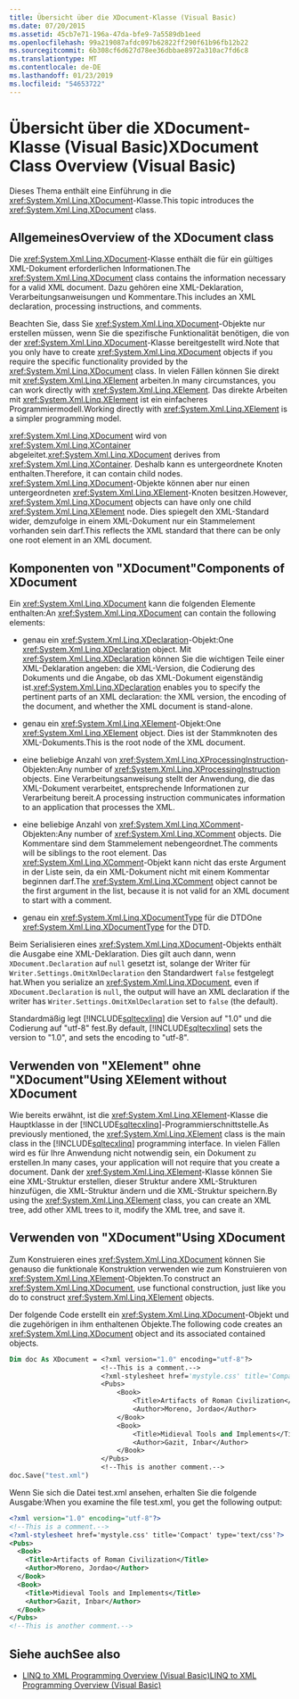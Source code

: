 ```yaml
---
title: Übersicht über die XDocument-Klasse (Visual Basic)
ms.date: 07/20/2015
ms.assetid: 45cb7e71-196a-47da-bfe9-7a5589db1eed
ms.openlocfilehash: 99a219087afdc097b62822ff290f61b96fb12b22
ms.sourcegitcommit: 6b308cf6d627d78ee36dbbae8972a310ac7fd6c8
ms.translationtype: MT
ms.contentlocale: de-DE
ms.lasthandoff: 01/23/2019
ms.locfileid: "54653722"
---
```

# <a name="xdocument-class-overview-visual-basic"></a><span data-ttu-id="45edd-102">Übersicht über die XDocument-Klasse (Visual Basic)</span><span class="sxs-lookup"><span data-stu-id="45edd-102">XDocument Class Overview (Visual Basic)</span></span>
<span data-ttu-id="45edd-103">Dieses Thema enthält eine Einführung in die <xref:System.Xml.Linq.XDocument>-Klasse.</span><span class="sxs-lookup"><span data-stu-id="45edd-103">This topic introduces the <xref:System.Xml.Linq.XDocument> class.</span></span>  
  
## <a name="overview-of-the-xdocument-class"></a><span data-ttu-id="45edd-104">Allgemeines</span><span class="sxs-lookup"><span data-stu-id="45edd-104">Overview of the XDocument class</span></span>  
 <span data-ttu-id="45edd-105">Die <xref:System.Xml.Linq.XDocument>-Klasse enthält die für ein gültiges XML-Dokument erforderlichen Informationen.</span><span class="sxs-lookup"><span data-stu-id="45edd-105">The <xref:System.Xml.Linq.XDocument> class contains the information necessary for a valid XML document.</span></span> <span data-ttu-id="45edd-106">Dazu gehören eine XML-Deklaration, Verarbeitungsanweisungen und Kommentare.</span><span class="sxs-lookup"><span data-stu-id="45edd-106">This includes an XML declaration, processing instructions, and comments.</span></span>  
  
 <span data-ttu-id="45edd-107">Beachten Sie, dass Sie <xref:System.Xml.Linq.XDocument>-Objekte nur erstellen müssen, wenn Sie die spezifische Funktionalität benötigen, die von der <xref:System.Xml.Linq.XDocument>-Klasse bereitgestellt wird.</span><span class="sxs-lookup"><span data-stu-id="45edd-107">Note that you only have to create <xref:System.Xml.Linq.XDocument> objects if you require the specific functionality provided by the <xref:System.Xml.Linq.XDocument> class.</span></span> <span data-ttu-id="45edd-108">In vielen Fällen können Sie direkt mit <xref:System.Xml.Linq.XElement> arbeiten.</span><span class="sxs-lookup"><span data-stu-id="45edd-108">In many circumstances, you can work directly with <xref:System.Xml.Linq.XElement>.</span></span> <span data-ttu-id="45edd-109">Das direkte Arbeiten mit <xref:System.Xml.Linq.XElement> ist ein einfacheres Programmiermodell.</span><span class="sxs-lookup"><span data-stu-id="45edd-109">Working directly with <xref:System.Xml.Linq.XElement> is a simpler programming model.</span></span>  
  
 <span data-ttu-id="45edd-110"><xref:System.Xml.Linq.XDocument> wird von <xref:System.Xml.Linq.XContainer> abgeleitet.</span><span class="sxs-lookup"><span data-stu-id="45edd-110"><xref:System.Xml.Linq.XDocument> derives from <xref:System.Xml.Linq.XContainer>.</span></span> <span data-ttu-id="45edd-111">Deshalb kann es untergeordnete Knoten enthalten.</span><span class="sxs-lookup"><span data-stu-id="45edd-111">Therefore, it can contain child nodes.</span></span> <span data-ttu-id="45edd-112"><xref:System.Xml.Linq.XDocument>-Objekte können aber nur einen untergeordneten <xref:System.Xml.Linq.XElement>-Knoten besitzen.</span><span class="sxs-lookup"><span data-stu-id="45edd-112">However, <xref:System.Xml.Linq.XDocument> objects can have only one child <xref:System.Xml.Linq.XElement> node.</span></span> <span data-ttu-id="45edd-113">Dies spiegelt den XML-Standard wider, demzufolge in einem XML-Dokument nur ein Stammelement vorhanden sein darf.</span><span class="sxs-lookup"><span data-stu-id="45edd-113">This reflects the XML standard that there can be only one root element in an XML document.</span></span>  
  
## <a name="components-of-xdocument"></a><span data-ttu-id="45edd-114">Komponenten von "XDocument"</span><span class="sxs-lookup"><span data-stu-id="45edd-114">Components of XDocument</span></span>  
 <span data-ttu-id="45edd-115">Ein <xref:System.Xml.Linq.XDocument> kann die folgenden Elemente enthalten:</span><span class="sxs-lookup"><span data-stu-id="45edd-115">An <xref:System.Xml.Linq.XDocument> can contain the following elements:</span></span>  
  
-   <span data-ttu-id="45edd-116">genau ein <xref:System.Xml.Linq.XDeclaration>-Objekt:</span><span class="sxs-lookup"><span data-stu-id="45edd-116">One <xref:System.Xml.Linq.XDeclaration> object.</span></span> <span data-ttu-id="45edd-117">Mit <xref:System.Xml.Linq.XDeclaration> können Sie die wichtigen Teile einer XML-Deklaration angeben: die XML-Version, die Codierung des Dokuments und die Angabe, ob das XML-Dokument eigenständig ist.</span><span class="sxs-lookup"><span data-stu-id="45edd-117"><xref:System.Xml.Linq.XDeclaration> enables you to specify the pertinent parts of an XML declaration: the XML version, the encoding of the document, and whether the XML document is stand-alone.</span></span>  
  
-   <span data-ttu-id="45edd-118">genau ein <xref:System.Xml.Linq.XElement>-Objekt:</span><span class="sxs-lookup"><span data-stu-id="45edd-118">One <xref:System.Xml.Linq.XElement> object.</span></span> <span data-ttu-id="45edd-119">Dies ist der Stammknoten des XML-Dokuments.</span><span class="sxs-lookup"><span data-stu-id="45edd-119">This is the root node of the XML document.</span></span>  
  
-   <span data-ttu-id="45edd-120">eine beliebige Anzahl von <xref:System.Xml.Linq.XProcessingInstruction>-Objekten:</span><span class="sxs-lookup"><span data-stu-id="45edd-120">Any number of <xref:System.Xml.Linq.XProcessingInstruction> objects.</span></span> <span data-ttu-id="45edd-121">Eine Verarbeitungsanweisung stellt der Anwendung, die das XML-Dokument verarbeitet, entsprechende Informationen zur Verarbeitung bereit.</span><span class="sxs-lookup"><span data-stu-id="45edd-121">A processing instruction communicates information to an application that processes the XML.</span></span>  
  
-   <span data-ttu-id="45edd-122">eine beliebige Anzahl von <xref:System.Xml.Linq.XComment>-Objekten:</span><span class="sxs-lookup"><span data-stu-id="45edd-122">Any number of <xref:System.Xml.Linq.XComment> objects.</span></span> <span data-ttu-id="45edd-123">Die Kommentare sind dem Stammelement nebengeordnet.</span><span class="sxs-lookup"><span data-stu-id="45edd-123">The comments will be siblings to the root element.</span></span> <span data-ttu-id="45edd-124">Das <xref:System.Xml.Linq.XComment>-Objekt kann nicht das erste Argument in der Liste sein, da ein XML-Dokument nicht mit einem Kommentar beginnen darf.</span><span class="sxs-lookup"><span data-stu-id="45edd-124">The <xref:System.Xml.Linq.XComment> object cannot be the first argument in the list, because it is not valid for an XML document to start with a comment.</span></span>  
  
-   <span data-ttu-id="45edd-125">genau ein <xref:System.Xml.Linq.XDocumentType> für die DTD</span><span class="sxs-lookup"><span data-stu-id="45edd-125">One <xref:System.Xml.Linq.XDocumentType> for the DTD.</span></span>  
  
 <span data-ttu-id="45edd-126">Beim Serialisieren eines <xref:System.Xml.Linq.XDocument>-Objekts enthält die Ausgabe eine XML-Deklaration. Dies gilt auch dann, wenn `XDocument.Declaration` auf `null` gesetzt ist, solange der Writer für `Writer.Settings.OmitXmlDeclaration` den Standardwert `false` festgelegt hat.</span><span class="sxs-lookup"><span data-stu-id="45edd-126">When you serialize an <xref:System.Xml.Linq.XDocument>, even if `XDocument.Declaration` is `null`, the output will have an XML declaration if the writer has `Writer.Settings.OmitXmlDeclaration` set to `false` (the default).</span></span>  
  
 <span data-ttu-id="45edd-127">Standardmäßig legt [!INCLUDE[sqltecxlinq](~/includes/sqltecxlinq-md.md)] die Version auf "1.0" und die Codierung auf "utf-8" fest.</span><span class="sxs-lookup"><span data-stu-id="45edd-127">By default, [!INCLUDE[sqltecxlinq](~/includes/sqltecxlinq-md.md)] sets the version to "1.0", and sets the encoding to "utf-8".</span></span>  
  
## <a name="using-xelement-without-xdocument"></a><span data-ttu-id="45edd-128">Verwenden von "XElement" ohne "XDocument"</span><span class="sxs-lookup"><span data-stu-id="45edd-128">Using XElement without XDocument</span></span>  
 <span data-ttu-id="45edd-129">Wie bereits erwähnt, ist die <xref:System.Xml.Linq.XElement>-Klasse die Hauptklasse in der [!INCLUDE[sqltecxlinq](~/includes/sqltecxlinq-md.md)]-Programmierschnittstelle.</span><span class="sxs-lookup"><span data-stu-id="45edd-129">As previously mentioned, the <xref:System.Xml.Linq.XElement> class is the main class in the [!INCLUDE[sqltecxlinq](~/includes/sqltecxlinq-md.md)] programming interface.</span></span> <span data-ttu-id="45edd-130">In vielen Fällen wird es für Ihre Anwendung nicht notwendig sein, ein Dokument zu erstellen.</span><span class="sxs-lookup"><span data-stu-id="45edd-130">In many cases, your application will not require that you create a document.</span></span> <span data-ttu-id="45edd-131">Dank der <xref:System.Xml.Linq.XElement>-Klasse können Sie eine XML-Struktur erstellen, dieser Struktur andere XML-Strukturen hinzufügen, die XML-Struktur ändern und die XML-Struktur speichern.</span><span class="sxs-lookup"><span data-stu-id="45edd-131">By using the <xref:System.Xml.Linq.XElement> class, you can create an XML tree, add other XML trees to it, modify the XML tree, and save it.</span></span>  
  
## <a name="using-xdocument"></a><span data-ttu-id="45edd-132">Verwenden von "XDocument"</span><span class="sxs-lookup"><span data-stu-id="45edd-132">Using XDocument</span></span>  
 <span data-ttu-id="45edd-133">Zum Konstruieren eines <xref:System.Xml.Linq.XDocument> können Sie genauso die funktionale Konstruktion verwenden wie zum Konstruieren von <xref:System.Xml.Linq.XElement>-Objekten.</span><span class="sxs-lookup"><span data-stu-id="45edd-133">To construct an <xref:System.Xml.Linq.XDocument>, use functional construction, just like you do to construct <xref:System.Xml.Linq.XElement> objects.</span></span>  
  
 <span data-ttu-id="45edd-134">Der folgende Code erstellt ein <xref:System.Xml.Linq.XDocument>-Objekt und die zugehörigen in ihm enthaltenen Objekte.</span><span class="sxs-lookup"><span data-stu-id="45edd-134">The following code creates an <xref:System.Xml.Linq.XDocument> object and its associated contained objects.</span></span>  
  
```vb  
Dim doc As XDocument = <?xml version="1.0" encoding="utf-8"?>  
                       <!--This is a comment.-->  
                       <?xml-stylesheet href='mystyle.css' title='Compact' type='text/css'?>  
                       <Pubs>  
                           <Book>  
                               <Title>Artifacts of Roman Civilization</Title>  
                               <Author>Moreno, Jordao</Author>  
                           </Book>  
                           <Book>  
                               <Title>Midieval Tools and Implements</Title>  
                               <Author>Gazit, Inbar</Author>  
                           </Book>  
                       </Pubs>  
                       <!--This is another comment.-->  
doc.Save("test.xml")  
```  
  
 <span data-ttu-id="45edd-135">Wenn Sie sich die Datei <legacyBold>test.xml</legacyBold> ansehen, erhalten Sie die folgende Ausgabe:</span><span class="sxs-lookup"><span data-stu-id="45edd-135">When you examine the file test.xml, you get the following output:</span></span>  
  
```xml  
<?xml version="1.0" encoding="utf-8"?>  
<!--This is a comment.-->  
<?xml-stylesheet href='mystyle.css' title='Compact' type='text/css'?>  
<Pubs>  
  <Book>  
    <Title>Artifacts of Roman Civilization</Title>  
    <Author>Moreno, Jordao</Author>  
  </Book>  
  <Book>  
    <Title>Midieval Tools and Implements</Title>  
    <Author>Gazit, Inbar</Author>  
  </Book>  
</Pubs>  
<!--This is another comment.-->  
```  
  
## <a name="see-also"></a><span data-ttu-id="45edd-136">Siehe auch</span><span class="sxs-lookup"><span data-stu-id="45edd-136">See also</span></span>
- [<span data-ttu-id="45edd-137">LINQ to XML Programming Overview (Visual Basic)</span><span class="sxs-lookup"><span data-stu-id="45edd-137">LINQ to XML Programming Overview (Visual Basic)</span></span>](../../../../visual-basic/programming-guide/concepts/linq/linq-to-xml-programming-overview.md)

